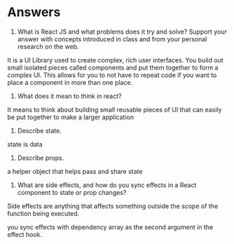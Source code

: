 # Answers

1. What is React JS and what problems does it try and solve? Support your answer with concepts introduced in class and from your personal research on the web.

It is a UI Library used to create complex, rich user interfaces.  You build out small isolated pieces called components and put them together to form a complex UI.
This allows for you to not have to repeat code if you want to place a component in more than one place.

1. What does it mean to think in react?

It means to think about building small reusable pieces of UI that can easily be put together to make a larger application

1. Describe state.

state is data

1. Describe props.

a helper object that helps pass and share state

1. What are side effects, and how do you sync effects in a React component to state or prop changes?

Side effects are anything that affects something outside the scope of the function being executed. 

you sync effects with dependency array as the second argument in the effect hook.
